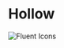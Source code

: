 # Hollow
 
![Fluent Icons](https://master--628d031b55e942004ac95df1.chromatic.com/?path=/docs/icons-catalog--page)